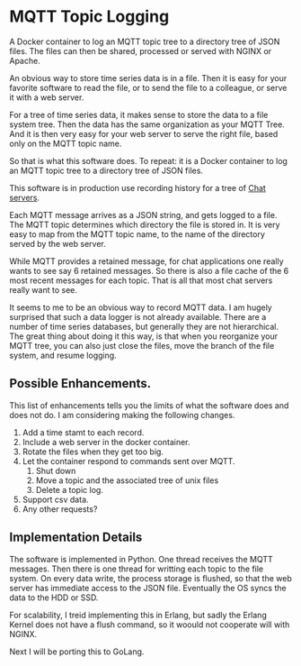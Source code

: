 # MQTT Topic Logging
A Docker container to log an MQTT topic tree to a directory tree of JSON files.  The files can then be shared, processed or
served with NGINX or Apache.  

An obvious way to store time series data is in a file. Then it is easy for your favorite software to read the file, or to send the file to a colleague, or serve it with a web server. 

For a tree of time series data, it makes sense to store the data to a file system tree.  Then the data has the same organization as your MQTT Tree.  And it is then very easy for your web server to serve the right file, based only on the MQTT topic name. 

So that is what this software does.  To repeat: it is a 
Docker container to log an MQTT topic tree to a directory tree of JSON files. 

This software is in production use recording history for a tree of [Chat servers](https://PythonLinks.info/chat). 

Each MQTT message arrives as a JSON string, and gets logged to a file. The MQTT topic determines which directory the file is stored in. It is very easy to map from the MQTT topic name, to the name of the directory served by the web server. 

While MQTT provides a retained message, for chat applications one really wants to see say 6 retained messages. So there is also a file cache of the 6 most recent messages for each topic.  That is all that most chat servers really want to see.  

It seems to me to be an obvious way to record MQTT data.  I am hugely surprised that such a data logger is not already available.   There are a number of time series databases, but generally they are not hierarchical.  The great thing about doing it this way, is that when you reorganize your MQTT tree, you can also just close the files, move the branch of the file system, and  resume logging.  

## Possible Enhancements. 
This list of enhancements tells you the limits of what the software does and does not do. 
I am considering making the following changes. 

1. Add a time stamt to each record. 
2. Include a web server in the docker container. 
3. Rotate the files when they get too big. 
3. Let the container respond to commands sent over MQTT.  
    1. Shut down
    2. Move a topic and the associated tree of unix files
    3. Delete a topic log.
4. Support csv data.
5. Any other requests?   

## Implementation Details   
The software is implemented in Python.  One thread receives the MQTT messages.  Then there is one thread for writting each topic to the file system.  On every data write, the process storage is flushed, so that the web server has immediate access to the JSON file.  Eventually the OS syncs the data to the HDD or SSD.   

For scalability, I treid implementing this in Erlang, but sadly the Erlang Kernel does not have a flush command, so it woould not cooperate will with NGINX.  

Next I will be porting this to GoLang. 


